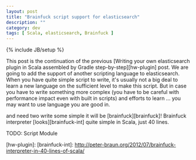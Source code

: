 ```yaml
---
layout: post
title: "Brainfuck script support for elasticsearch"
description: "" 
category: dev
tags: [ Scala, elasticsearch, Brainfuck ]
---
```

{% include JB/setup %}

This post is the continuation of the previous [Writing your own elasticsearch plugin in Scala assembled by Gradle step-by-step][hw-plugin] post. We are going to add the support of another scripting language to elasticsearch. When you have quite simple script to write, it's usually not a big deal to learn a new language on the sufficient level to make this script. But in case you have to write something more complex (you have to be careful with performance impact even with built in scripts) and efforts to learn ... you may want to use language you are good in.

and need two write some simple it will be [brainfuck][brainfuck]! Brainfuck interpreter [looks][brainfuck-int] quite simple in Scala, just 40 lines.

TODO: Script Module

[hw-plugin]: 
[brainfuck-int]: http://peter-braun.org/2012/07/brainfuck-interpreter-in-40-lines-of-scala/
